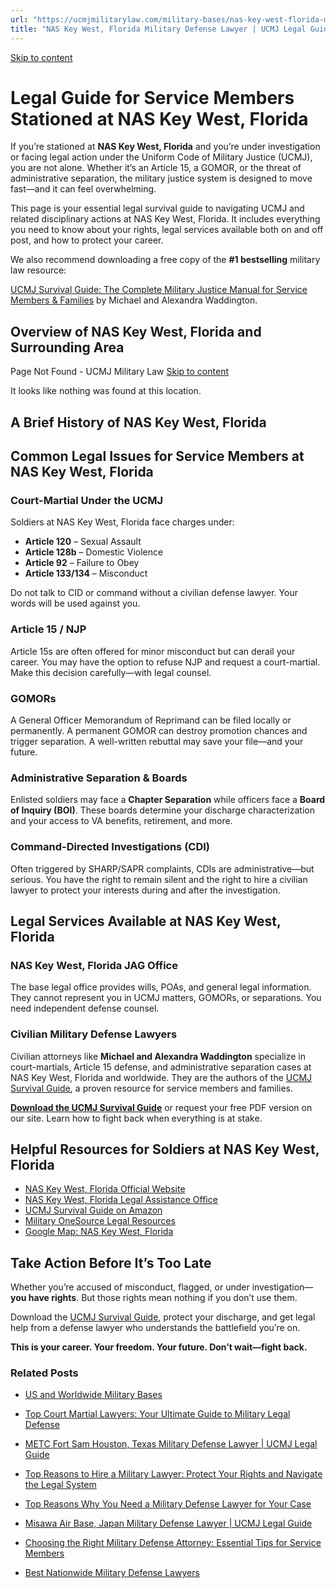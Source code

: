 ```yaml
---
url: "https://ucmjmilitarylaw.com/military-bases/nas-key-west-florida-military-defense-lawyer-ucmj-legal-guide/"
title: "NAS Key West, Florida Military Defense Lawyer | UCMJ Legal Guide"
---
```


[Skip to content](https://ucmjmilitarylaw.com/military-bases/nas-key-west-florida-military-defense-lawyer-ucmj-legal-guide/#content)

# Legal Guide for Service Members Stationed at NAS Key West, Florida

If you’re stationed at **NAS Key West, Florida** and you’re under investigation or facing legal action under the Uniform Code of Military Justice (UCMJ), you are not alone. Whether it’s an Article 15, a GOMOR, or the threat of administrative separation, the military justice system is designed to move fast—and it can feel overwhelming.

This page is your essential legal survival guide to navigating UCMJ and related disciplinary actions at NAS Key West, Florida. It includes everything you need to know about your rights, legal services available both on and off post, and how to protect your career.

We also recommend downloading a free copy of the **#1 bestselling** military law resource:

[UCMJ Survival Guide: The Complete Military Justice Manual for Service Members & Families](https://www.amazon.com/dp/B0FCDD3B2Z) by Michael and Alexandra Waddington.

## Overview of NAS Key West, Florida and Surrounding Area

Page Not Found - UCMJ Military Law [Skip to content](https://ucmjmilitarylaw.com/military-bases/nas-key-west-florida-military-defense-lawyer-ucmj-legal-guide/%7Blocation7#content)

It looks like nothing was found at this location.

## A Brief History of NAS Key West, Florida

## Common Legal Issues for Service Members at NAS Key West, Florida

### Court-Martial Under the UCMJ

Soldiers at NAS Key West, Florida face charges under:

- **Article 120** – Sexual Assault
- **Article 128b** – Domestic Violence
- **Article 92** – Failure to Obey
- **Article 133/134** – Misconduct

Do not talk to CID or command without a civilian defense lawyer. Your words will be used against you.

### Article 15 / NJP

Article 15s are often offered for minor misconduct but can derail your career. You may have the option to refuse NJP and request a court-martial. Make this decision carefully—with legal counsel.

### GOMORs

A General Officer Memorandum of Reprimand can be filed locally or permanently. A permanent GOMOR can destroy promotion chances and trigger separation. A well-written rebuttal may save your file—and your future.

### Administrative Separation & Boards

Enlisted soldiers may face a **Chapter Separation** while officers face a **Board of Inquiry (BOI)**. These boards determine your discharge characterization and your access to VA benefits, retirement, and more.

### Command-Directed Investigations (CDI)

Often triggered by SHARP/SAPR complaints, CDIs are administrative—but serious. You have the right to remain silent and the right to hire a civilian lawyer to protect your interests during and after the investigation.

## Legal Services Available at NAS Key West, Florida

### NAS Key West, Florida JAG Office

The base legal office provides wills, POAs, and general legal information. They cannot represent you in UCMJ matters, GOMORs, or separations. You need independent defense counsel.

### Civilian Military Defense Lawyers

Civilian attorneys like **Michael and Alexandra Waddington** specialize in court-martials, Article 15 defense, and administrative separation cases at NAS Key West, Florida and worldwide. They are the authors of the [UCMJ Survival Guide](https://www.amazon.com/dp/B0FCDD3B2Z), a proven resource for service members and families.

**[Download the UCMJ Survival Guide](https://www.amazon.com/dp/B0FCDD3B2Z)** or request your free PDF version on our site. Learn how to fight back when everything is at stake.

## Helpful Resources for Soldiers at NAS Key West, Florida

- [NAS Key West, Florida Official Website](https://ucmjmilitarylaw.com/military-bases/nas-key-west-florida-military-defense-lawyer-ucmj-legal-guide/%7Blocation12%7D)
- [NAS Key West, Florida Legal Assistance Office](https://ucmjmilitarylaw.com/military-bases/nas-key-west-florida-military-defense-lawyer-ucmj-legal-guide/%7Blocation13%7D)
- [UCMJ Survival Guide on Amazon](https://www.amazon.com/dp/B0FCDD3B2Z)
- [Military OneSource Legal Resources](https://www.militaryonesource.mil/legal/)
- [Google Map: NAS Key West, Florida](https://ucmjmilitarylaw.com/military-bases/nas-key-west-florida-military-defense-lawyer-ucmj-legal-guide/%7Blocation14%7D)

## Take Action Before It’s Too Late

Whether you’re accused of misconduct, flagged, or under investigation— **you have rights**. But those rights mean nothing if you don’t use them.

Download the [UCMJ Survival Guide](https://www.amazon.com/dp/B0FCDD3B2Z), protect your discharge, and get legal help from a defense lawyer who understands the battlefield you’re on.

**This is your career. Your freedom. Your future. Don’t wait—fight back.**

### Related Posts

- [US and Worldwide Military Bases](https://ucmjmilitarylaw.com/military-bases/)
- [Top Court Martial Lawyers: Your Ultimate Guide to Military Legal Defense](https://ucmjmilitarylaw.com/court-martial-lawyers/)
- [METC Fort Sam Houston, Texas Military Defense Lawyer \| UCMJ Legal Guide](https://ucmjmilitarylaw.com/metc-fort-sam-houston-texas-military-defense-lawyer-ucmj-legal-guide/)
- [Top Reasons to Hire a Military Lawyer: Protect Your Rights and Navigate the Legal System](https://ucmjmilitarylaw.com/military-lawyer-2/)

- [Top Reasons Why You Need a Military Defense Lawyer for Your Case](https://ucmjmilitarylaw.com/military-defense-lawyer/)
- [Misawa Air Base, Japan Military Defense Lawyer \| UCMJ Legal Guide](https://ucmjmilitarylaw.com/misawa-air-base-japan-military-defense-lawyer-ucmj-legal-guide/)
- [Choosing the Right Military Defense Attorney: Essential Tips for Service Members](https://ucmjmilitarylaw.com/military-defense-attorney-2/)
- [Best Nationwide Military Defense Lawyers](https://ucmjmilitarylaw.com/military-defense-lawyers/best-nationwide-military-defense-lawyers/)